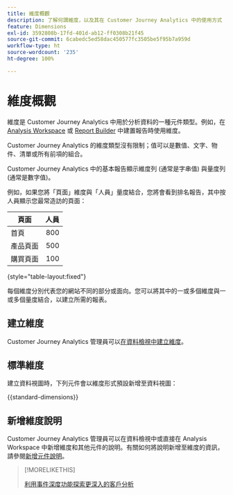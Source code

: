 ```yaml
---
title: 維度概觀
description: 了解何謂維度，以及其在 Customer Journey Analytics 中的使用方式
feature: Dimensions
exl-id: 3592808b-17fd-401d-ab12-ff0308b21f45
source-git-commit: 6cabedc5ed58dac450577fc3505be5f95b7a959d
workflow-type: ht
source-wordcount: '235'
ht-degree: 100%

---
```


# 維度概觀

維度是 Customer Journey Analytics 中用於分析資料的一種元件類型。例如，在 [Analysis Workspace](/help/analysis-workspace/home.md) 或 [Report Builder](/help/report-builder/rb-overview.md) 中建置報告時使用維度。

Customer Journey Analytics 的維度類型沒有限制；值可以是數值、文字、物件、清單或所有前項的組合。

Customer Journey Analytics 中的基本報告顯示維度列 (通常是字串值) 與量度列 (通常是數字值)。

例如，如果您將「頁面」維度與「人員」量度結合，您將會看到排名報告，其中按人員顯示您最常造訪的頁面：

| 頁面 | 人員 |
| --- | ---: |
| 首頁 | 800 |
| 產品頁面 | 500 |
| 購買頁面 | 100 |

{style="table-layout:fixed"}

每個維度分別代表您的網站不同的部分或面向。您可以將其中的一或多個維度與一或多個量度結合，以建立所需的報表。


## 建立維度

Customer Journey Analytics 管理員可以[在資料檢視中建立維度](/help/data-views/create-dataview.md#components)。

## 標準維度

建立資料視圖時，下列元件會以維度形式預設新增至資料視圖：

{{standard-dimensions}}


## 新增維度說明

Customer Journey Analytics 管理員可以在資料檢視中或直接在 Analysis Workspace 中新增維度和其他元件的說明。有關如何將說明新增至維度的資訊，請參閱[新增元件說明](/help/components/add-component-descriptions.md)。

>[!MORELIKETHIS]
>
>[利用事件深度功能探索更深入的客戶分析](https://experienceleaguecommunities.adobe.com/t5/adobe-analytics-blogs/discover-deeper-customer-insights-with-adobe-customer-journey/ba-p/753947#M576)
>

